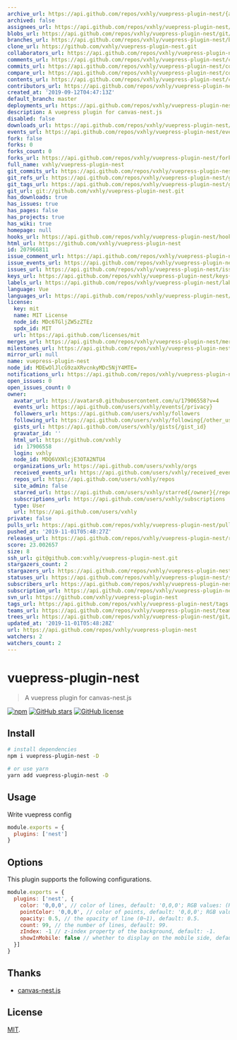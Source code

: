 ```yaml
---
archive_url: https://api.github.com/repos/vxhly/vuepress-plugin-nest/{archive_format}{/ref}
archived: false
assignees_url: https://api.github.com/repos/vxhly/vuepress-plugin-nest/assignees{/user}
blobs_url: https://api.github.com/repos/vxhly/vuepress-plugin-nest/git/blobs{/sha}
branches_url: https://api.github.com/repos/vxhly/vuepress-plugin-nest/branches{/branch}
clone_url: https://github.com/vxhly/vuepress-plugin-nest.git
collaborators_url: https://api.github.com/repos/vxhly/vuepress-plugin-nest/collaborators{/collaborator}
comments_url: https://api.github.com/repos/vxhly/vuepress-plugin-nest/comments{/number}
commits_url: https://api.github.com/repos/vxhly/vuepress-plugin-nest/commits{/sha}
compare_url: https://api.github.com/repos/vxhly/vuepress-plugin-nest/compare/{base}...{head}
contents_url: https://api.github.com/repos/vxhly/vuepress-plugin-nest/contents/{+path}
contributors_url: https://api.github.com/repos/vxhly/vuepress-plugin-nest/contributors
created_at: '2019-09-12T04:47:13Z'
default_branch: master
deployments_url: https://api.github.com/repos/vxhly/vuepress-plugin-nest/deployments
description: A vuepress plugin for canvas-nest.js
disabled: false
downloads_url: https://api.github.com/repos/vxhly/vuepress-plugin-nest/downloads
events_url: https://api.github.com/repos/vxhly/vuepress-plugin-nest/events
fork: false
forks: 0
forks_count: 0
forks_url: https://api.github.com/repos/vxhly/vuepress-plugin-nest/forks
full_name: vxhly/vuepress-plugin-nest
git_commits_url: https://api.github.com/repos/vxhly/vuepress-plugin-nest/git/commits{/sha}
git_refs_url: https://api.github.com/repos/vxhly/vuepress-plugin-nest/git/refs{/sha}
git_tags_url: https://api.github.com/repos/vxhly/vuepress-plugin-nest/git/tags{/sha}
git_url: git://github.com/vxhly/vuepress-plugin-nest.git
has_downloads: true
has_issues: true
has_pages: false
has_projects: true
has_wiki: true
homepage: null
hooks_url: https://api.github.com/repos/vxhly/vuepress-plugin-nest/hooks
html_url: https://github.com/vxhly/vuepress-plugin-nest
id: 207966811
issue_comment_url: https://api.github.com/repos/vxhly/vuepress-plugin-nest/issues/comments{/number}
issue_events_url: https://api.github.com/repos/vxhly/vuepress-plugin-nest/issues/events{/number}
issues_url: https://api.github.com/repos/vxhly/vuepress-plugin-nest/issues{/number}
keys_url: https://api.github.com/repos/vxhly/vuepress-plugin-nest/keys{/key_id}
labels_url: https://api.github.com/repos/vxhly/vuepress-plugin-nest/labels{/name}
language: Vue
languages_url: https://api.github.com/repos/vxhly/vuepress-plugin-nest/languages
license:
  key: mit
  name: MIT License
  node_id: MDc6TGljZW5zZTEz
  spdx_id: MIT
  url: https://api.github.com/licenses/mit
merges_url: https://api.github.com/repos/vxhly/vuepress-plugin-nest/merges
milestones_url: https://api.github.com/repos/vxhly/vuepress-plugin-nest/milestones{/number}
mirror_url: null
name: vuepress-plugin-nest
node_id: MDEwOlJlcG9zaXRvcnkyMDc5NjY4MTE=
notifications_url: https://api.github.com/repos/vxhly/vuepress-plugin-nest/notifications{?since,all,participating}
open_issues: 0
open_issues_count: 0
owner:
  avatar_url: https://avatars0.githubusercontent.com/u/17906558?v=4
  events_url: https://api.github.com/users/vxhly/events{/privacy}
  followers_url: https://api.github.com/users/vxhly/followers
  following_url: https://api.github.com/users/vxhly/following{/other_user}
  gists_url: https://api.github.com/users/vxhly/gists{/gist_id}
  gravatar_id: ''
  html_url: https://github.com/vxhly
  id: 17906558
  login: vxhly
  node_id: MDQ6VXNlcjE3OTA2NTU4
  organizations_url: https://api.github.com/users/vxhly/orgs
  received_events_url: https://api.github.com/users/vxhly/received_events
  repos_url: https://api.github.com/users/vxhly/repos
  site_admin: false
  starred_url: https://api.github.com/users/vxhly/starred{/owner}{/repo}
  subscriptions_url: https://api.github.com/users/vxhly/subscriptions
  type: User
  url: https://api.github.com/users/vxhly
private: false
pulls_url: https://api.github.com/repos/vxhly/vuepress-plugin-nest/pulls{/number}
pushed_at: '2019-11-01T05:48:27Z'
releases_url: https://api.github.com/repos/vxhly/vuepress-plugin-nest/releases{/id}
score: 23.002657
size: 8
ssh_url: git@github.com:vxhly/vuepress-plugin-nest.git
stargazers_count: 2
stargazers_url: https://api.github.com/repos/vxhly/vuepress-plugin-nest/stargazers
statuses_url: https://api.github.com/repos/vxhly/vuepress-plugin-nest/statuses/{sha}
subscribers_url: https://api.github.com/repos/vxhly/vuepress-plugin-nest/subscribers
subscription_url: https://api.github.com/repos/vxhly/vuepress-plugin-nest/subscription
svn_url: https://github.com/vxhly/vuepress-plugin-nest
tags_url: https://api.github.com/repos/vxhly/vuepress-plugin-nest/tags
teams_url: https://api.github.com/repos/vxhly/vuepress-plugin-nest/teams
trees_url: https://api.github.com/repos/vxhly/vuepress-plugin-nest/git/trees{/sha}
updated_at: '2019-11-01T05:48:28Z'
url: https://api.github.com/repos/vxhly/vuepress-plugin-nest
watchers: 2
watchers_count: 2
---
```


# vuepress-plugin-nest

> A vuepress plugin for canvas-nest.js

[![npm](https://img.shields.io/npm/v/vuepress-plugin-nest.svg)](https://www.npmjs.com/package/vuepress-plugin-nest)
[![GitHub stars](https://img.shields.io/github/stars/vxhly/vuepress-plugin-nest)](https://github.com/vxhly/vuepress-plugin-nest/stargazers)
[![GitHub license](https://img.shields.io/github/license/vxhly/vuepress-plugin-nest)](https://github.com/vxhly/vuepress-plugin-nest/blob/master/LICENSE)

## Install

``` bash
# install dependencies
npm i vuepress-plugin-nest -D

# or use yarn
yarn add vuepress-plugin-nest -D
```

## Usage

Write vuepress config

``` javascript
module.exports = {
  plugins: ['nest']
}
```

## Options

This plugin supports the following configurations.

``` javascript
module.exports = {
  plugins: ['nest', {
    color: '0,0,0', // color of lines, default: '0,0,0'; RGB values: (R,G,B).(note: use ',' to separate.)
    pointColor: '0,0,0', // color of points, default: '0,0,0'; RGB values: (R,G,B).(note: use ',' to separate.)
    opacity: 0.5, // the opacity of line (0~1), default: 0.5.
    count: 99, // the number of lines, default: 99.
    zIndex: -1 // z-index property of the background, default: -1.
    showInMobile: false // whether to display on the mobile side, default: false.
  }]
}
```

## Thanks

- [canvas-nest.js](https://github.com/hustcc/canvas-nest.js)

## License

[MIT](https://github.com/vxhly/vuepress-plugin-nest/blob/master/LICENSE).